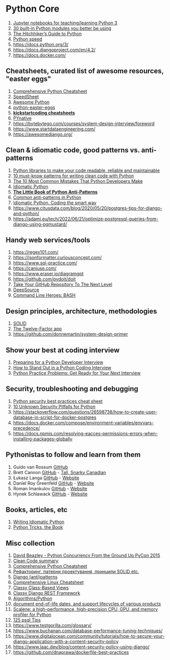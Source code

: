 <!--
.. title: Data Lake of Links
.. slug: lake-of-links
.. date: 2022-04-17 16:16:05 UTC+03:00
.. description:
.. type: text
-->

# Python Core

1. [Jupyter notebooks for teaching/learning Python 3](https://jerry-git.github.io/learn-python3/)
2. [30 built-in Python modules you better be using](https://sunscrapers.com/blog/30-built-in-python-modules-you-should-be-using/)
3. [The Hitchhiker’s Guide to Python](https://docs.python-guide.org/)
4. [Python speed](https://wiki.python.org/moin/PythonSpeed)
5. <https://docs.python.org/3/>
6. <https://docs.djangoproject.com/en/4.2/>
7. <https://docs.docker.com/>

## Cheatsheets, curated list of awesome resources, "easter eggs"

1. [Comprehensive Python Cheatsheet](https://gto76.github.io/python-cheatsheet/)
2. [SpeedSheet](https://speedsheet.io/)
3. [Awesome Python](https://awesome-python.com/)
4. [python-easter-eggs](https://github.com/OrkoHunter/python-easter-eggs)
5. **[kickstartcoding cheatsheets](https://github.com/kickstartcoding/cheatsheets)**
6. [PYnative](https://pynative.com/)
7. <https://bytebytego.com/courses/system-design-interview/foreword>
8. <https://www.startdataengineering.com/>
9. <https://awesomedjango.org/>

## Clean & idiomatic code, good patterns vs. anti-patterns

1. [Python libraries to make your code readable, reliable and maintainable](https://isaak.dev/2020/08/python-libraries-to-make-your-code-readable-and-maintainable)
2. [10 must-know patterns for writing clean code with Python](https://dev.to/alexomeyer/10-must-know-patterns-for-writing-clean-code-with-python-56bf)
3. [The 10 Most Common Mistakes That Python Developers Make](https://www.toptal.com/python/top-10-mistakes-that-python-programmers-make)
4. [Idiomatic Python](https://intermediate-and-advanced-software-carpentry.readthedocs.io/en/latest/idiomatic-python.html)
5. **[The Little Book of Python Anti-Patterns](https://docs.quantifiedcode.com/python-anti-patterns/index.html)**
6. [Common anti-patterns in Python](https://deepsource.io/blog/8-new-python-antipatterns/)
7. [Idiomatic Python. Coding the smart way](https://medium.com/the-andela-way/idiomatic-python-coding-the-smart-way-cc560fa5f1d6)
8. <https://www.citusdata.com/blog/2020/05/20/postgres-tips-for-django-and-python/>
9. <https://adamj.eu/tech/2022/06/21/optimize-postgresql-queries-from-django-using-pgmustard/>

## Handy web services/tools

 1. <https://regex101.com/>
 2. <https://jsonformatter.curiousconcept.com/>
 3. <https://www.sql-practice.com/>
 4. <https://caniuse.com/>
 5. <https://www.eraser.io/diagramgpt>
 6. <https://github.com/pydoit/doit>
 7. [Take Your GitHub Repository To The Next Level](https://dev.to/eludadev/take-your-github-repository-to-the-next-level-17ge)
 8. [DeepSource](https://deepsource.io/)
 9. [Command Line Heroes: BASH](https://www.redhat.com/en/command-line-heroes/bash/index.html?extIdCarryOver=true&sc_cid=701f2000001OH79AAG)

## Design principles, architecture, methodologies

1. [SOLID](https://devopedia.org/solid-design-principles)
2. [The Twelve-Factor app](https://www.12factor.net/uk/)
3. <https://github.com/donnemartin/system-design-primer>

## Show your best at coding interview

1. [Preparing for a Python Developer Interview](https://stackabuse.com/preparing-for-a-python-developer-interview/)
2. [How to Stand Out in a Python Coding Interview](https://realpython.com/python-coding-interview-tips/)
3. [Python Practice Problems: Get Ready for Your Next Interview](https://realpython.com/python-practice-problems/)

## Security, troubleshooting and debugging

1. [Python security best practices cheat sheet](https://snyk.io/blog/python-security-best-practices-cheat-sheet/)
2. [10 Unknown Security Pitfalls for Python](https://blog.sonarsource.com/10-unknown-security-pitfalls-for-python)
3. <https://stackoverflow.com/questions/26598738/how-to-create-user-database-in-script-for-docker-postgres>
4. <https://docs.docker.com/compose/environment-variables/envvars-precedence/>
5. <https://docs.npmjs.com/resolving-eacces-permissions-errors-when-installing-packages-globally>

## Pythonistas to follow and learn from them

1. Guido van Rossum [GitHub](https://github.com/gvanrossum)
2. Brett Cannon [GitHub](https://github.com/brettcannon) - [Tall, Snarky Canadian](https://snarky.ca/)
3. Łukasz Langa [GitHub](https://github.com/ambv) - [Website](https://lukasz.langa.pl/)
4. Daniel Roy Greenfeld  [GitHub](https://github.com/pydanny) - [Website](https://daniel.feldroy.com/)
5. Roman Imankulov [GitHub](https://github.com/imankulov) - [Website](https://roman.pt/)
6. Hynek Schlawack [GitHub](https://github.com/hynek) - [Website](https://hynek.me/)

## Books, articles, etc

1. [Writing Idiomatic Python](https://jeffknupp.com/writing-idiomatic-python-ebook/)
2. [Python Tricks, the Book](https://realpython.com/products/python-tricks-book/)

## Misc collection

1. [David Beazley - Python Concurrency From the Ground Up  PyCon 2015](https://youtu.be/MCs5OvhV9S4?list=WL)
2. [Clean Code summary](https://gist.github.com/wojteklu/73c6914cc446146b8b533c0988cf8d29)
3. [Comprehensive Python Cheatsheet](https://gto76.github.io/python-cheatsheet/)
4. [Рефакторинг, патерни проектування, принципи SOLID etc.](https://refactoring.guru/uk)
5. [Django (anti)patterns](https://www.django-antipatterns.com/)
6. [Comprehensive Linux Cheatsheet](https://gto76.github.io/linux-cheatsheet/)
7. [Classy Class-Based Views](http://ccbv.co.uk/)
8. [Classy Django REST Framework](https://www.cdrf.co/)
9. [Algorithms/Python](https://github.com/TheAlgorithms/Python)
10. [document end-of-life dates, and support lifecycles of various products](https://endoflife.date/python)
11. [Scalene: a high-performance, high-precision CPU, GPU, and memory profiler for Python](https://github.com/plasma-umass/scalene)
12. [125 psql Tips](https://psql-tips.org/psql_tips_all.html)
13. <https://www.testgorilla.com/glossary/>
14. <https://www.buchanan.com/database-performance-tuning-techniques/>
15. <https://www.digitalocean.com/community/tutorials/how-to-secure-your-django-application-with-a-content-security-policy>
16. <https://www.laac.dev/blog/content-security-policy-using-django/>
17. <https://github.com/dnaprawa/dockerfile-best-practices>
